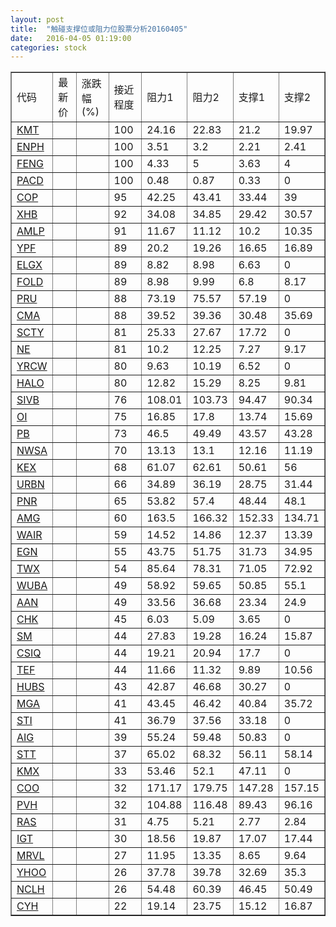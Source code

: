 ```yaml
---
layout: post
title:  "触碰支撑位或阻力位股票分析20160405"
date:   2016-04-05 01:19:00
categories: stock
---
```

<script type="text/javascript">
var stockList = []
stockList.push('gb_kmt');
stockList.push('gb_enph');
stockList.push('gb_feng');
stockList.push('gb_pacd');
stockList.push('gb_cop');
stockList.push('gb_xhb');
stockList.push('gb_amlp');
stockList.push('gb_ypf');
stockList.push('gb_elgx');
stockList.push('gb_fold');
stockList.push('gb_pru');
stockList.push('gb_cma');
stockList.push('gb_scty');
stockList.push('gb_ne');
stockList.push('gb_yrcw');
stockList.push('gb_halo');
stockList.push('gb_sivb');
stockList.push('gb_oi');
stockList.push('gb_pb');
stockList.push('gb_nwsa');
stockList.push('gb_kex');
stockList.push('gb_urbn');
stockList.push('gb_pnr');
stockList.push('gb_amg');
stockList.push('gb_wair');
stockList.push('gb_egn');
stockList.push('gb_twx');
stockList.push('gb_wuba');
stockList.push('gb_aan');
stockList.push('gb_chk');
stockList.push('gb_sm');
stockList.push('gb_csiq');
stockList.push('gb_tef');
stockList.push('gb_hubs');
stockList.push('gb_mga');
stockList.push('gb_sti');
stockList.push('gb_aig');
stockList.push('gb_stt');
stockList.push('gb_kmx');
stockList.push('gb_coo');
stockList.push('gb_pvh');
stockList.push('gb_ras');
stockList.push('gb_igt');
stockList.push('gb_mrvl');
stockList.push('gb_yhoo');
stockList.push('gb_nclh');
stockList.push('gb_cyh');
</script>
<table border="1">
 <tr>
 <td>代码</td>
 <td>最新价</td>
 <td>涨跌幅(%)</td>
 <td>接近程度</td>
 <td>阻力1</td>
 <td>阻力2</td>
 <td>支撑1</td>
 <td>支撑2</td>
</tr>
  <tr id="kmt" class="red">
  <td><a href="http://stock.finance.sina.com.cn/usstock/quotes/KMT.html" target="_blank">KMT</a></td><td></td><td></td><td>100</td><td>24.16</td><td>22.83</td><td>21.2</td><td>19.97</td></tr>
  <tr id="enph" class="green">
  <td><a href="http://stock.finance.sina.com.cn/usstock/quotes/ENPH.html" target="_blank">ENPH</a></td><td></td><td></td><td>100</td><td>3.51</td><td>3.2</td><td>2.21</td><td>2.41</td></tr>
  <tr id="feng" class="red">
  <td><a href="http://stock.finance.sina.com.cn/usstock/quotes/FENG.html" target="_blank">FENG</a></td><td></td><td></td><td>100</td><td>4.33</td><td>5</td><td>3.63</td><td>4</td></tr>
  <tr id="pacd" class="red">
  <td><a href="http://stock.finance.sina.com.cn/usstock/quotes/PACD.html" target="_blank">PACD</a></td><td></td><td></td><td>100</td><td>0.48</td><td>0.87</td><td>0.33</td><td>0</td></tr>
  <tr id="cop" class="green">
  <td><a href="http://stock.finance.sina.com.cn/usstock/quotes/COP.html" target="_blank">COP</a></td><td></td><td></td><td>95</td><td>42.25</td><td>43.41</td><td>33.44</td><td>39</td></tr>
  <tr id="xhb" class="red">
  <td><a href="http://stock.finance.sina.com.cn/usstock/quotes/XHB.html" target="_blank">XHB</a></td><td></td><td></td><td>92</td><td>34.08</td><td>34.85</td><td>29.42</td><td>30.57</td></tr>
  <tr id="amlp" class="green">
  <td><a href="http://stock.finance.sina.com.cn/usstock/quotes/AMLP.html" target="_blank">AMLP</a></td><td></td><td></td><td>91</td><td>11.67</td><td>11.12</td><td>10.2</td><td>10.35</td></tr>
  <tr id="ypf" class="green">
  <td><a href="http://stock.finance.sina.com.cn/usstock/quotes/YPF.html" target="_blank">YPF</a></td><td></td><td></td><td>89</td><td>20.2</td><td>19.26</td><td>16.65</td><td>16.89</td></tr>
  <tr id="elgx" class="red">
  <td><a href="http://stock.finance.sina.com.cn/usstock/quotes/ELGX.html" target="_blank">ELGX</a></td><td></td><td></td><td>89</td><td>8.82</td><td>8.98</td><td>6.63</td><td>0</td></tr>
  <tr id="fold" class="red">
  <td><a href="http://stock.finance.sina.com.cn/usstock/quotes/FOLD.html" target="_blank">FOLD</a></td><td></td><td></td><td>89</td><td>8.98</td><td>9.99</td><td>6.8</td><td>8.17</td></tr>
  <tr id="pru" class="red">
  <td><a href="http://stock.finance.sina.com.cn/usstock/quotes/PRU.html" target="_blank">PRU</a></td><td></td><td></td><td>88</td><td>73.19</td><td>75.57</td><td>57.19</td><td>0</td></tr>
  <tr id="cma" class="red">
  <td><a href="http://stock.finance.sina.com.cn/usstock/quotes/CMA.html" target="_blank">CMA</a></td><td></td><td></td><td>88</td><td>39.52</td><td>39.36</td><td>30.48</td><td>35.69</td></tr>
  <tr id="scty" class="red">
  <td><a href="http://stock.finance.sina.com.cn/usstock/quotes/SCTY.html" target="_blank">SCTY</a></td><td></td><td></td><td>81</td><td>25.33</td><td>27.67</td><td>17.72</td><td>0</td></tr>
  <tr id="ne" class="red">
  <td><a href="http://stock.finance.sina.com.cn/usstock/quotes/NE.html" target="_blank">NE</a></td><td></td><td></td><td>81</td><td>10.2</td><td>12.25</td><td>7.27</td><td>9.17</td></tr>
  <tr id="yrcw" class="red">
  <td><a href="http://stock.finance.sina.com.cn/usstock/quotes/YRCW.html" target="_blank">YRCW</a></td><td></td><td></td><td>80</td><td>9.63</td><td>10.19</td><td>6.52</td><td>0</td></tr>
  <tr id="halo" class="green">
  <td><a href="http://stock.finance.sina.com.cn/usstock/quotes/HALO.html" target="_blank">HALO</a></td><td></td><td></td><td>80</td><td>12.82</td><td>15.29</td><td>8.25</td><td>9.81</td></tr>
  <tr id="sivb" class="red">
  <td><a href="http://stock.finance.sina.com.cn/usstock/quotes/SIVB.html" target="_blank">SIVB</a></td><td></td><td></td><td>76</td><td>108.01</td><td>103.73</td><td>94.47</td><td>90.34</td></tr>
  <tr id="oi" class="green">
  <td><a href="http://stock.finance.sina.com.cn/usstock/quotes/OI.html" target="_blank">OI</a></td><td></td><td></td><td>75</td><td>16.85</td><td>17.8</td><td>13.74</td><td>15.69</td></tr>
  <tr id="pb" class="red">
  <td><a href="http://stock.finance.sina.com.cn/usstock/quotes/PB.html" target="_blank">PB</a></td><td></td><td></td><td>73</td><td>46.5</td><td>49.49</td><td>43.57</td><td>43.28</td></tr>
  <tr id="nwsa" class="red">
  <td><a href="http://stock.finance.sina.com.cn/usstock/quotes/NWSA.html" target="_blank">NWSA</a></td><td></td><td></td><td>70</td><td>13.13</td><td>13.1</td><td>12.16</td><td>11.19</td></tr>
  <tr id="kex" class="red">
  <td><a href="http://stock.finance.sina.com.cn/usstock/quotes/KEX.html" target="_blank">KEX</a></td><td></td><td></td><td>68</td><td>61.07</td><td>62.61</td><td>50.61</td><td>56</td></tr>
  <tr id="urbn" class="red">
  <td><a href="http://stock.finance.sina.com.cn/usstock/quotes/URBN.html" target="_blank">URBN</a></td><td></td><td></td><td>66</td><td>34.89</td><td>36.19</td><td>28.75</td><td>31.44</td></tr>
  <tr id="pnr" class="red">
  <td><a href="http://stock.finance.sina.com.cn/usstock/quotes/PNR.html" target="_blank">PNR</a></td><td></td><td></td><td>65</td><td>53.82</td><td>57.4</td><td>48.44</td><td>48.1</td></tr>
  <tr id="amg" class="red">
  <td><a href="http://stock.finance.sina.com.cn/usstock/quotes/AMG.html" target="_blank">AMG</a></td><td></td><td></td><td>60</td><td>163.5</td><td>166.32</td><td>152.33</td><td>134.71</td></tr>
  <tr id="wair" class="red">
  <td><a href="http://stock.finance.sina.com.cn/usstock/quotes/WAIR.html" target="_blank">WAIR</a></td><td></td><td></td><td>59</td><td>14.52</td><td>14.86</td><td>12.37</td><td>13.39</td></tr>
  <tr id="egn" class="green">
  <td><a href="http://stock.finance.sina.com.cn/usstock/quotes/EGN.html" target="_blank">EGN</a></td><td></td><td></td><td>55</td><td>43.75</td><td>51.75</td><td>31.73</td><td>34.95</td></tr>
  <tr id="twx" class="green">
  <td><a href="http://stock.finance.sina.com.cn/usstock/quotes/TWX.html" target="_blank">TWX</a></td><td></td><td></td><td>54</td><td>85.64</td><td>78.31</td><td>71.05</td><td>72.92</td></tr>
  <tr id="wuba" class="green">
  <td><a href="http://stock.finance.sina.com.cn/usstock/quotes/WUBA.html" target="_blank">WUBA</a></td><td></td><td></td><td>49</td><td>58.92</td><td>59.65</td><td>50.85</td><td>55.1</td></tr>
  <tr id="aan" class="green">
  <td><a href="http://stock.finance.sina.com.cn/usstock/quotes/AAN.html" target="_blank">AAN</a></td><td></td><td></td><td>49</td><td>33.56</td><td>36.68</td><td>23.34</td><td>24.9</td></tr>
  <tr id="chk" class="green">
  <td><a href="http://stock.finance.sina.com.cn/usstock/quotes/CHK.html" target="_blank">CHK</a></td><td></td><td></td><td>45</td><td>6.03</td><td>5.09</td><td>3.65</td><td>0</td></tr>
  <tr id="sm" class="red">
  <td><a href="http://stock.finance.sina.com.cn/usstock/quotes/SM.html" target="_blank">SM</a></td><td></td><td></td><td>44</td><td>27.83</td><td>19.28</td><td>16.24</td><td>15.87</td></tr>
  <tr id="csiq" class="red">
  <td><a href="http://stock.finance.sina.com.cn/usstock/quotes/CSIQ.html" target="_blank">CSIQ</a></td><td></td><td></td><td>44</td><td>19.21</td><td>20.94</td><td>17.7</td><td>0</td></tr>
  <tr id="tef" class="green">
  <td><a href="http://stock.finance.sina.com.cn/usstock/quotes/TEF.html" target="_blank">TEF</a></td><td></td><td></td><td>44</td><td>11.66</td><td>11.32</td><td>9.89</td><td>10.56</td></tr>
  <tr id="hubs" class="red">
  <td><a href="http://stock.finance.sina.com.cn/usstock/quotes/HUBS.html" target="_blank">HUBS</a></td><td></td><td></td><td>43</td><td>42.87</td><td>46.68</td><td>30.27</td><td>0</td></tr>
  <tr id="mga" class="green">
  <td><a href="http://stock.finance.sina.com.cn/usstock/quotes/MGA.html" target="_blank">MGA</a></td><td></td><td></td><td>41</td><td>43.45</td><td>46.42</td><td>40.84</td><td>35.72</td></tr>
  <tr id="sti" class="red">
  <td><a href="http://stock.finance.sina.com.cn/usstock/quotes/STI.html" target="_blank">STI</a></td><td></td><td></td><td>41</td><td>36.79</td><td>37.56</td><td>33.18</td><td>0</td></tr>
  <tr id="aig" class="red">
  <td><a href="http://stock.finance.sina.com.cn/usstock/quotes/AIG.html" target="_blank">AIG</a></td><td></td><td></td><td>39</td><td>55.24</td><td>59.48</td><td>50.83</td><td>0</td></tr>
  <tr id="stt" class="green">
  <td><a href="http://stock.finance.sina.com.cn/usstock/quotes/STT.html" target="_blank">STT</a></td><td></td><td></td><td>37</td><td>65.02</td><td>68.32</td><td>56.11</td><td>58.14</td></tr>
  <tr id="kmx" class="red">
  <td><a href="http://stock.finance.sina.com.cn/usstock/quotes/KMX.html" target="_blank">KMX</a></td><td></td><td></td><td>33</td><td>53.46</td><td>52.1</td><td>47.11</td><td>0</td></tr>
  <tr id="coo" class="green">
  <td><a href="http://stock.finance.sina.com.cn/usstock/quotes/COO.html" target="_blank">COO</a></td><td></td><td></td><td>32</td><td>171.17</td><td>179.75</td><td>147.28</td><td>157.15</td></tr>
  <tr id="pvh" class="green">
  <td><a href="http://stock.finance.sina.com.cn/usstock/quotes/PVH.html" target="_blank">PVH</a></td><td></td><td></td><td>32</td><td>104.88</td><td>116.48</td><td>89.43</td><td>96.16</td></tr>
  <tr id="ras" class="green">
  <td><a href="http://stock.finance.sina.com.cn/usstock/quotes/RAS.html" target="_blank">RAS</a></td><td></td><td></td><td>31</td><td>4.75</td><td>5.21</td><td>2.77</td><td>2.84</td></tr>
  <tr id="igt" class="red">
  <td><a href="http://stock.finance.sina.com.cn/usstock/quotes/IGT.html" target="_blank">IGT</a></td><td></td><td></td><td>30</td><td>18.56</td><td>19.87</td><td>17.07</td><td>17.44</td></tr>
  <tr id="mrvl" class="green">
  <td><a href="http://stock.finance.sina.com.cn/usstock/quotes/MRVL.html" target="_blank">MRVL</a></td><td></td><td></td><td>27</td><td>11.95</td><td>13.35</td><td>8.65</td><td>9.64</td></tr>
  <tr id="yhoo" class="red">
  <td><a href="http://stock.finance.sina.com.cn/usstock/quotes/YHOO.html" target="_blank">YHOO</a></td><td></td><td></td><td>26</td><td>37.78</td><td>39.78</td><td>32.69</td><td>35.3</td></tr>
  <tr id="nclh" class="green">
  <td><a href="http://stock.finance.sina.com.cn/usstock/quotes/NCLH.html" target="_blank">NCLH</a></td><td></td><td></td><td>26</td><td>54.48</td><td>60.39</td><td>46.45</td><td>50.49</td></tr>
  <tr id="cyh" class="red">
  <td><a href="http://stock.finance.sina.com.cn/usstock/quotes/CYH.html" target="_blank">CYH</a></td><td></td><td></td><td>22</td><td>19.14</td><td>23.75</td><td>15.12</td><td>16.87</td></tr>
</table>
